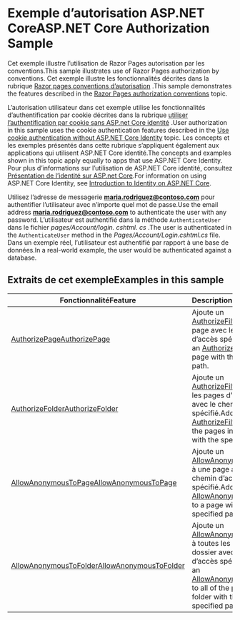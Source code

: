 # <a name="aspnet-core-authorization-sample"></a><span data-ttu-id="75191-101">Exemple d’autorisation ASP.NET Core</span><span class="sxs-lookup"><span data-stu-id="75191-101">ASP.NET Core Authorization Sample</span></span>

<span data-ttu-id="75191-102">Cet exemple illustre l’utilisation de Razor Pages autorisation par les conventions.</span><span class="sxs-lookup"><span data-stu-id="75191-102">This sample illustrates use of Razor Pages authorization by conventions.</span></span> <span data-ttu-id="75191-103">Cet exemple illustre les fonctionnalités décrites dans la rubrique [Razor pages conventions d’autorisation](https://docs.microsoft.com/aspnet/core/security/authorization/razor-pages-authorization) .</span><span class="sxs-lookup"><span data-stu-id="75191-103">This sample demonstrates the features described in the [Razor Pages authorization conventions](https://docs.microsoft.com/aspnet/core/security/authorization/razor-pages-authorization) topic.</span></span>

<span data-ttu-id="75191-104">L’autorisation utilisateur dans cet exemple utilise les fonctionnalités d’authentification par cookie décrites dans la rubrique [utiliser l’authentification par cookie sans ASP.net Core identité](https://docs.microsoft.com/aspnet/core/security/authentication/cookie) .</span><span class="sxs-lookup"><span data-stu-id="75191-104">User authorization in this sample uses the cookie authentication features described in the [Use cookie authentication without ASP.NET Core Identity](https://docs.microsoft.com/aspnet/core/security/authentication/cookie) topic.</span></span> <span data-ttu-id="75191-105">Les concepts et les exemples présentés dans cette rubrique s’appliquent également aux applications qui utilisent ASP.NET Core identité.</span><span class="sxs-lookup"><span data-stu-id="75191-105">The concepts and examples shown in this topic apply equally to apps that use ASP.NET Core Identity.</span></span> <span data-ttu-id="75191-106">Pour plus d’informations sur l’utilisation de ASP.NET Core identité, consultez [Présentation de l’identité sur ASP.net Core](https://docs.microsoft.com/aspnet/core/security/authentication/identity).</span><span class="sxs-lookup"><span data-stu-id="75191-106">For information on using ASP.NET Core Identity, see [Introduction to Identity on ASP.NET Core](https://docs.microsoft.com/aspnet/core/security/authentication/identity).</span></span>

<span data-ttu-id="75191-107">Utilisez l’adresse de messagerie **maria.rodriguez@contoso.com** pour authentifier l’utilisateur avec n’importe quel mot de passe.</span><span class="sxs-lookup"><span data-stu-id="75191-107">Use the email address **maria.rodriguez@contoso.com** to authenticate the user with any password.</span></span> <span data-ttu-id="75191-108">L’utilisateur est authentifié dans la méthode `AuthenticateUser` dans le fichier *pages/Account/login. cshtml. cs* .</span><span class="sxs-lookup"><span data-stu-id="75191-108">The user is authenticated in the `AuthenticateUser` method in the *Pages/Account/Login.cshtml.cs* file.</span></span> <span data-ttu-id="75191-109">Dans un exemple réel, l’utilisateur est authentifié par rapport à une base de données.</span><span class="sxs-lookup"><span data-stu-id="75191-109">In a real-world example, the user would be authenticated against a database.</span></span>

## <a name="examples-in-this-sample"></a><span data-ttu-id="75191-110">Extraits de cet exemple</span><span class="sxs-lookup"><span data-stu-id="75191-110">Examples in this sample</span></span>

| <span data-ttu-id="75191-111">Fonctionnalité</span><span class="sxs-lookup"><span data-stu-id="75191-111">Feature</span></span> | <span data-ttu-id="75191-112">Description</span><span class="sxs-lookup"><span data-stu-id="75191-112">Description</span></span> |
| --- | --- |
| [<span data-ttu-id="75191-113">AuthorizePage</span><span class="sxs-lookup"><span data-stu-id="75191-113">AuthorizePage</span></span>](https://docs.microsoft.com/dotnet/api/microsoft.extensions.dependencyinjection.pageconventioncollectionextensions.authorizepage) | <span data-ttu-id="75191-114">Ajoute un [AuthorizeFilter](https://docs.microsoft.com/dotnet/api/microsoft.aspnetcore.mvc.authorization.authorizefilter) à la page avec le chemin d’accès spécifié.</span><span class="sxs-lookup"><span data-stu-id="75191-114">Adds an [AuthorizeFilter](https://docs.microsoft.com/dotnet/api/microsoft.aspnetcore.mvc.authorization.authorizefilter) to the page with the specified path.</span></span> |
| [<span data-ttu-id="75191-115">AuthorizeFolder</span><span class="sxs-lookup"><span data-stu-id="75191-115">AuthorizeFolder</span></span>](https://docs.microsoft.com/dotnet/api/microsoft.extensions.dependencyinjection.pageconventioncollectionextensions.authorizefolder) | <span data-ttu-id="75191-116">Ajoute un [AuthorizeFilter](https://docs.microsoft.com/dotnet/api/microsoft.aspnetcore.mvc.authorization.authorizefilter) à toutes les pages d’un dossier avec le chemin d’accès spécifié.</span><span class="sxs-lookup"><span data-stu-id="75191-116">Adds an [AuthorizeFilter](https://docs.microsoft.com/dotnet/api/microsoft.aspnetcore.mvc.authorization.authorizefilter) to all of the pages in a folder with the specified path.</span></span> |
| [<span data-ttu-id="75191-117">AllowAnonymousToPage</span><span class="sxs-lookup"><span data-stu-id="75191-117">AllowAnonymousToPage</span></span>](https://docs.microsoft.com/dotnet/api/microsoft.extensions.dependencyinjection.pageconventioncollectionextensions.allowanonymoustopage) | <span data-ttu-id="75191-118">Ajoute un [AllowAnonymousFilter](https://docs.microsoft.com/dotnet/api/microsoft.aspnetcore.mvc.authorization.allowanonymousfilter) à une page avec le chemin d’accès spécifié.</span><span class="sxs-lookup"><span data-stu-id="75191-118">Adds an [AllowAnonymousFilter](https://docs.microsoft.com/dotnet/api/microsoft.aspnetcore.mvc.authorization.allowanonymousfilter) to a page with the specified path.</span></span> |
| [<span data-ttu-id="75191-119">AllowAnonymousToFolder</span><span class="sxs-lookup"><span data-stu-id="75191-119">AllowAnonymousToFolder</span></span>](https://docs.microsoft.com/dotnet/api/microsoft.extensions.dependencyinjection.pageconventioncollectionextensions.allowanonymoustofolder) | <span data-ttu-id="75191-120">Ajoute un [AllowAnonymousFilter](https://docs.microsoft.com/dotnet/api/microsoft.aspnetcore.mvc.authorization.allowanonymousfilter) à toutes les pages d’un dossier avec le chemin d’accès spécifié.</span><span class="sxs-lookup"><span data-stu-id="75191-120">Adds an [AllowAnonymousFilter](https://docs.microsoft.com/dotnet/api/microsoft.aspnetcore.mvc.authorization.allowanonymousfilter) to all of the pages in a folder with the specified path.</span></span> |
